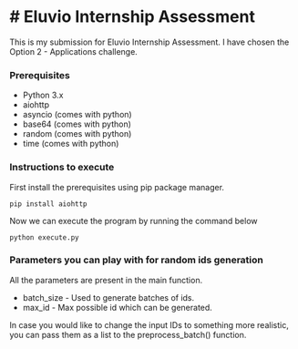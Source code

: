 # # Eluvio Internship Assessment

This is my submission for Eluvio Internship Assessment. I have chosen the Option 2 - Applications challenge.

### Prerequisites
- Python 3.x
- aiohttp
- asyncio (comes with python)
- base64 (comes with python)
- random (comes with python)
- time (comes with python)

### Instructions to execute
First install the prerequisites using pip package manager.

```
pip install aiohttp
```

Now we can execute the program by running the command below
```
python execute.py
```

### Parameters you can play with for random ids generation
All the parameters are present in the main function.
- batch_size - Used to generate batches of ids.
- max_id - Max possible id which can be generated. 

In case you would like to change the input IDs to something more realistic, you can pass them as a list to the preprocess_batch() function.